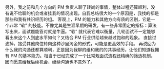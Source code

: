 另外，我之前和几个方向的 PM 负责人聊了转岗的事情，整体过程还算顺利，没有说不给聊的机会或者挂我的情况出现。自我总结很大的一个原因是，我找的都是那些和我有共识经历的组。
客观上，PM 的能力和其他方向有质的区别，它是一个非常 “软” 的技能。不像尤其是生涯早期的研发，有一些非常固定的指标：算法写出来，面试题能答对就是牛逼。“软” 就代表它难以衡量，几轮面试不一定能够看出来这个人到底水平如何？又结合 PM 行业供给越来越过饱和的现象。 直接过滤掉，接受其他岗位转岗这种沙里淘金的形式，可能是更高效的手段。
再说回为什么我的沟通还都算顺利，正是因为我聊的组和我的的共事经历，让他们知道我拥有 PM 的基本能力。相当于已经完成了一个比常规面试流程还精确的筛选机制，因而愿意给我后续机会，继续沟通也不意外了。